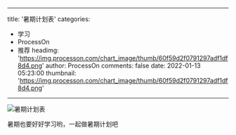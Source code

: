 
---
title: '暑期计划表'
categories: 
 - 学习
 - ProcessOn
 - 推荐
headimg: 'https://img.processon.com/chart_image/thumb/60f59d2f0791297adf1df8d4.png'
author: ProcessOn
comments: false
date: 2022-01-13 05:23:00
thumbnail: 'https://img.processon.com/chart_image/thumb/60f59d2f0791297adf1df8d4.png'
---

<div>   
<img class="thumb" alt="暑期计划表" src="https://img.processon.com/chart_image/thumb/60f59d2f0791297adf1df8d4.png" referrerpolicy="no-referrer">
<p>暑期也要好好学习哟，一起做暑期计划吧</p>  
</div>
            